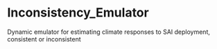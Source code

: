 # Inconsistency_Emulator
 Dynamic emulator for estimating climate responses to SAI deployment, consistent or inconsistent
